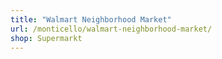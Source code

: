 ```yaml
---
title: "Walmart Neighborhood Market"
url: /monticello/walmart-neighborhood-market/
shop: Supermarkt
---
```

